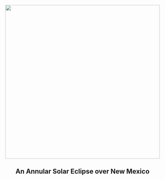 
<p align="center"><img src="https://apod.nasa.gov/apod/image/2309/AnnularEclipse_Pinski_960.jpg" width="500" height="500"></p>
<h2 align="center"> An Annular Solar Eclipse over New Mexico </h2>
